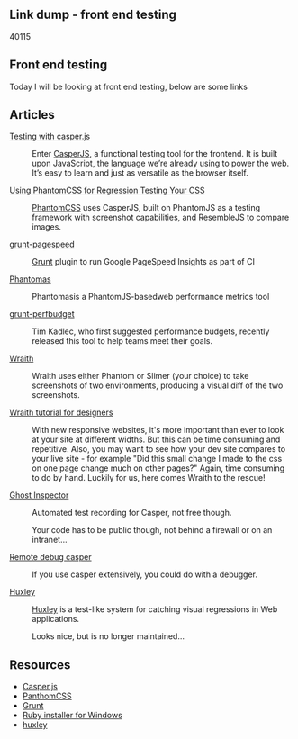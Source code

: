 <article><h2>Link dump - front end testing</h2><time><span class="day">4</span><span class="month">0</span><span class="year">115</span></time>  <h1>Front end testing</h1>  <p>Today I will be looking at front end testing, below are some links</p>  <h2>Articles</h2>  <dl>    <dt><a href="http://fourword.fourkitchens.com/article/series/casperjs">Testing with casper.js</a></dt>    <dd><p>Enter <a href="#casper">CasperJS</a>, a functional testing tool for the frontend. It is built upon JavaScript, the language we’re already using to power the web. It’s easy to learn and just as versatile as the browser itself.</p></dd>    <dt><a href="http://mattsnider.com/using-phantomcss-for-regression-testing-your-css/">Using PhantomCSS for Regression Testing Your CSS</a></dt>    <dd><p><a href="#phantom">PhantomCSS</a> uses CasperJS, built on PhantomJS as a testing framework with screenshot capabilities, and ResembleJS to compare images.</p></dd>    <dt><a href="https://github.com/jrcryer/grunt-pagespeed">grunt-pagespeed</a></dt><dd><p><a href="#grunt">Grunt</a> plugin to run Google PageSpeed Insights as part of CI</p></dd>    <dt><a href="https://github.com/macbre/phantomas">Phantomas</a></dt><dd><p>Phantomasis a PhantomJS-basedweb performance metrics tool</p></dd>  <dt><a href="https://github.com/rupl/frontend-testing/blob/gh-pages/examples/grunt/perfbudget/Gruntfile.js">grunt-perfbudget</a></dt><dd><p>Tim Kadlec, who first suggested performance budgets, recently released this tool to help teams meet their goals.</p></dd><dt><a href="https://github.com/BBC-News/wraith#wraith">Wraith</a></dt><dd><p>Wraith uses either Phantom or Slimer (your choice) to take screenshots of two environments, producing a visual diff of the two screenshots.</p></dd>  <dt><a href="http://www.hook42.com/blog/wraith-tutorial-designers-and-others-new-front-end-ops">Wraith tutorial for designers </a></dt><dd><p>With new responsive websites, it's more important than ever to look at your site at different widths. But this can be time consuming and repetitive. Also, you may want to see how your dev site compares to your live site - for example "Did this small change I made to the css on one page change much on other pages?" Again, time consuming to do by hand. Luckily for us, here comes Wraith to the rescue! </p></dd>  <dt><a href="https://ghostinspector.com/">Ghost Inspector</a></dt><dd><p>Automated test recording for Casper, not free though.</p><p>Your code has to be public though, not behind a firewall or on an intranet...</p></dd><dt><a href="https://drupalize.me/blog/201410/using-remote-debugger-casperjs-and-phantomjs">Remote debug casper</a></dt><dd><p>If you use casper extensively, you could do with a debugger.</p></dd><dt><a href="https://speakerdeck.com/nathanbirrell/visual-regression-testing-with-huxley">Huxley</a></dt><dd><p><a href="#huxley">Huxley</a> is a test-like system for catching visual regressions in Web applications.</p><p>Looks nice, but is no longer maintained...</p></dd>     </dl>  <h2>Resources</h2>  <ul><li><a id="casper" href="http://casperjs.org/">Casper.js</a></li><li><a id="phantom" href="https://github.com/Huddle/PhantomCSS">PanthomCSS</a></li>  <li><a id="grunt" href="http://gruntjs.com/">Grunt</a></li>  <li><a href="http://rubyinstaller.org/">Ruby installer for Windows</a></li>  <li><a id="huxley" href="https://github.com/facebookarchive/huxley">huxley</a></li></article>